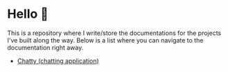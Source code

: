 # Hello 👋

This is a repository where I write/store the documentations for the projects I've built along the way. Below is a list where you can navigate to the documentation right away.

- [Chatty (chatting application)](https://github.com/hampak/project-documentation/blob/main/chatty/documentation.md)
